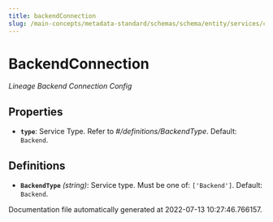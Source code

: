 ```yaml
---
title: backendConnection
slug: /main-concepts/metadata-standard/schemas/schema/entity/services/connections/pipeline
---
```


# BackendConnection

*Lineage Backend Connection Config*

## Properties

- **`type`**: Service Type. Refer to *#/definitions/BackendType*. Default: `Backend`.
## Definitions

- **`BackendType`** *(string)*: Service type. Must be one of: `['Backend']`. Default: `Backend`.


Documentation file automatically generated at 2022-07-13 10:27:46.766157.
